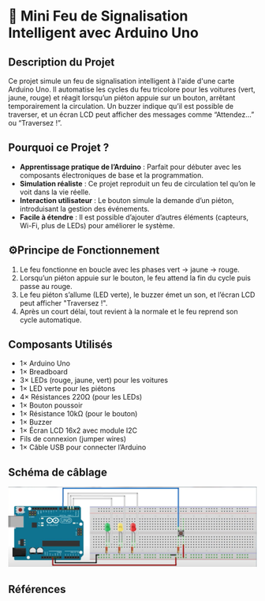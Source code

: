 # 🚦 Mini Feu de Signalisation Intelligent avec Arduino Uno

## Description du Projet

Ce projet simule un feu de signalisation intelligent à l'aide d'une carte Arduino Uno. Il automatise les cycles du feu tricolore pour les voitures (vert, jaune, rouge) et réagit lorsqu’un piéton appuie sur un bouton, arrêtant temporairement la circulation. Un buzzer indique qu’il est possible de traverser, et un écran LCD peut afficher des messages comme “Attendez...” ou “Traversez !”.

## Pourquoi ce Projet ?

- **Apprentissage pratique de l’Arduino** : Parfait pour débuter avec les composants électroniques de base et la programmation.
- **Simulation réaliste** : Ce projet reproduit un feu de circulation tel qu’on le voit dans la vie réelle.
- **Interaction utilisateur** : Le bouton simule la demande d’un piéton, introduisant la gestion des événements.
- **Facile à étendre** : Il est possible d’ajouter d’autres éléments (capteurs, Wi-Fi, plus de LEDs) pour améliorer le système.

## ⚙Principe de Fonctionnement

1. Le feu fonctionne en boucle avec les phases vert → jaune → rouge.
2. Lorsqu’un piéton appuie sur le bouton, le feu attend la fin du cycle puis passe au rouge.
3. Le feu piéton s’allume (LED verte), le buzzer émet un son, et l’écran LCD peut afficher "Traversez !".
4. Après un court délai, tout revient à la normale et le feu reprend son cycle automatique.

## Composants Utilisés

- 1× Arduino Uno  
- 1× Breadboard  
- 3× LEDs (rouge, jaune, vert) pour les voitures  
- 1× LED verte pour les piétons  
- 4× Résistances 220Ω (pour les LEDs)  
- 1× Bouton poussoir  
- 1× Résistance 10kΩ (pour le bouton)  
- 1× Buzzer  
- 1× Écran LCD 16x2 avec module I2C 
- Fils de connexion (jumper wires)  
- 1× Câble USB pour connecter l’Arduino

## Schéma de câblage

![Schéma de câblage](./schema.png)

## Références

 
